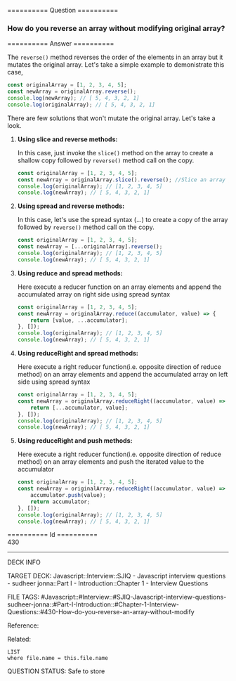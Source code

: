 ========== Question ==========  

### How do you reverse an array without modifying original array?  

========== Answer ==========  

The `reverse()` method reverses the order of the elements in an array but it mutates the original array. Let's take a simple example to demonistrate this case,

```javascript
const originalArray = [1, 2, 3, 4, 5];
const newArray = originalArray.reverse();
console.log(newArray); // [ 5, 4, 3, 2, 1]
console.log(originalArray); // [ 5, 4, 3, 2, 1]
```

There are few solutions that won't mutate the original array. Let's take a look.

1. **Using slice and reverse methods:**

    In this case, just invoke the `slice()` method on the array to create a shallow copy followed by `reverse()` method call on the copy.

    ```javascript
    const originalArray = [1, 2, 3, 4, 5];
    const newArray = originalArray.slice().reverse(); //Slice an array gives a new copy
    console.log(originalArray); // [1, 2, 3, 4, 5]
    console.log(newArray); // [ 5, 4, 3, 2, 1]
    ```

2. **Using spread and reverse methods:**

    In this case, let's use the spread syntax (...) to create a copy of the array followed by `reverse()` method call on the copy.

    ```javascript
    const originalArray = [1, 2, 3, 4, 5];
    const newArray = [...originalArray].reverse();
    console.log(originalArray); // [1, 2, 3, 4, 5]
    console.log(newArray); // [ 5, 4, 3, 2, 1]
    ```

3. **Using reduce and spread methods:**

    Here execute a reducer function on an array elements and append the accumulated array on right side using spread syntax

    ```javascript
    const originalArray = [1, 2, 3, 4, 5];
    const newArray = originalArray.reduce((accumulator, value) => {
        return [value, ...accumulator];
    }, []);
    console.log(originalArray); // [1, 2, 3, 4, 5]
    console.log(newArray); // [ 5, 4, 3, 2, 1]
    ```

4. **Using reduceRight and spread methods:**

    Here execute a right reducer function(i.e. opposite direction of reduce method) on an array elements and append the accumulated array on left side using spread syntax

    ```javascript
    const originalArray = [1, 2, 3, 4, 5];
    const newArray = originalArray.reduceRight((accumulator, value) => {
        return [...accumulator, value];
    }, []);
    console.log(originalArray); // [1, 2, 3, 4, 5]
    console.log(newArray); // [ 5, 4, 3, 2, 1]
    ```

5. **Using reduceRight and push methods:**

    Here execute a right reducer function(i.e. opposite direction of reduce method) on an array elements and push the iterated value to the accumulator

    ```javascript
    const originalArray = [1, 2, 3, 4, 5];
    const newArray = originalArray.reduceRight((accumulator, value) => {
        accumulator.push(value);
        return accumulator;
    }, []);
    console.log(originalArray); // [1, 2, 3, 4, 5]
    console.log(newArray); // [ 5, 4, 3, 2, 1]
    ```

========== Id ==========  
430

---

DECK INFO

TARGET DECK: Javascript::Interview::SJIQ - Javascript interview questions - sudheer jonna::Part I - Introduction::Chapter 1 - Interview Questions

FILE TAGS: #Javascript::#Interview::#SJIQ-Javascript-interview-questions-sudheer-jonna::#Part-I-Introduction::#Chapter-1-Interview-Questions::#430-How-do-you-reverse-an-array-without-modify

Reference:

Related:

```dataview
LIST
where file.name = this.file.name
```

QUESTION STATUS: Safe to store
